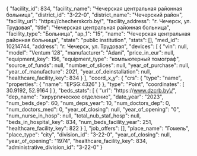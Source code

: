 {
    "facility_id": 834,
    "facility_name": "Чечерская центральная районная больница",
    "district_id": "3-22-0",
    "district_name": "Чечерский район",
    "facility_url": "https:\/\/checherskcrb.by\/",
    "facility_address": "г. Чечерск, ул. Трудовая",
    "title": "Чечерская центральная районная больница",
    "facility_type": "Больница",
    "ap_1": "15",
    "name": "Чечерская центральная районная больница",
    "state": "public institution",
    "stats": [],
    "med_id": 10214744,
    "address": "г. Чечерск, ул. Трудовая",
    "devices": [
        {
            "vin": null,
            "model": "Ventum 128",
            "manufacturer": "Adani",
            "price_in_eur": null,
            "equipment_key": 156,
            "equipment_type": "компьютерный томограф",
            "source_of_funds": null,
            "number_of_slices": null,
            "year_of_purchase": null,
            "year_of_manufacture": 2021,
            "year_of_deinstallation": null,
            "healthcare_facility_key": 834
        }
    ],
    "coord_x_y": {
        "crs": {
            "type": "name",
            "properties": {
                "name": "EPSG:4326"
            }
        },
        "type": "Point",
        "coordinates": [
            30.9192,
            52.9164
        ]
    },
    "beds_stats": [
        {
            "url": "https:\/\/www.dzcrb.by\/",
            "dep_name": "хирургическое отделение",
            "date_year": "2023",
            "num_beds_dep": 60,
            "num_deps_year": 10,
            "num_doctors_dep": 0,
            "num_doctors_med": 0,
            "year_of_closing": null,
            "year_of_opening": "0",
            "num_nurse_in_hosp": null,
            "total_nub_staf_hosp": null,
            "beds_in_hospital_key": 834,
            "num_beds_facility_year": 251,
            "healthcare_facility_key": 822
        }
    ],
    "job_offers": [],
    "place_name": "Гомель",
    "place_type": "city",
    "division_id": "3-22-0",
    "year_of_closing": null,
    "year_of_opening": "1974",
    "healthcare_facility_key": 834,
    "administrative_division_id": "3-22-0"
}